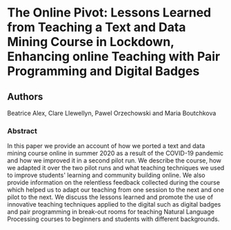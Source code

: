 # The Online Pivot: Lessons Learned from Teaching a Text and Data Mining Course in Lockdown, Enhancing online Teaching with Pair Programming and Digital Badges

## Authors

Beatrice Alex, Clare Llewellyn, Pawel Orzechowski and Maria Boutchkova

### Abstract

In this paper we provide an account of how we ported a text and data mining course online in summer 2020 as a result of the COVID-19 pandemic and how we improved it in a second pilot run. We describe the course, how we adapted it over the two pilot runs and what teaching techniques we used to improve students' learning and community building online. We also provide information on the relentless feedback collected during the course which helped us to adapt our teaching from one session to the next and one pilot to the next. We discuss the lessons learned and promote the use of innovative teaching techniques applied to the digital such as digital badges and pair programming in break-out rooms for teaching Natural Language Processing courses to beginners and students with different backgrounds.